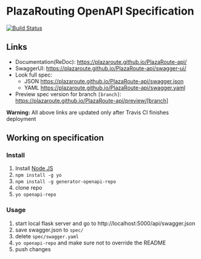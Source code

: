 # PlazaRouting OpenAPI Specification
[![Build Status](https://travis-ci.org/PlazaRoute/PlazaRoute-api.svg?branch=master)](https://travis-ci.org/PlazaRoute/PlazaRoute-api)

## Links

- Documentation(ReDoc): https://plazaroute.github.io/PlazaRoute-api/
- SwaggerUI: https://plazaroute.github.io/PlazaRoute-api/swagger-ui/
- Look full spec:
    + JSON https://plazaroute.github.io/PlazaRoute-api/swagger.json
    + YAML https://plazaroute.github.io/PlazaRoute-api/swagger.yaml
- Preview spec version for branch `[branch]`: https://plazaroute.github.io/PlazaRoute-api/preview/[branch]

**Warning:** All above links are updated only after Travis CI finishes deployment

## Working on specification
### Install

1. Install [Node JS](https://nodejs.org/)
2. `npm install -g yo`
3. `npm install -g generator-openapi-repo`
4. clone repo
5. `yo openapi-repo`

### Usage

1. start local flask server and go to http://localhost:5000/api/swagger.json
2. save swagger.json to `spec/`
3. delete `spec/swagger.yaml`
3. `yo openapi-repo` and make sure not to override the README
4. push changes
